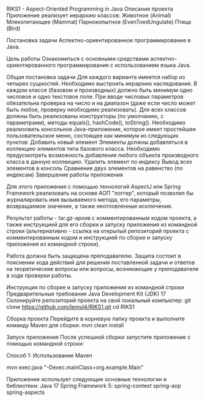 RIKS1 - Aspect-Oriented Programming in Java
Описание проекта
Приложение реализует иерархию классов:
Животное (Animal)
Млекопитающее (Mammal)
Парнокопытное (EvenToedUngulate)
Птица (Bird)

Постановка задачи
Аспектно-ориентированное программирование в Java.

Цель работы
Ознакомиться с основными средствами аспектно-ориентированного программирования с использованием языка Java.

Общая постановка задачи
Для каждого варианта имеется набор из четырех сущностей. Необходимо выстроить иерархию наследования. В каждом классе (базовом и производных) должно быть минимум одно числовое и одно текстовое поле. При вводе числовых параметров обязательна проверка на число и на диапазон (даже если число может быть любое, проверку необходимо реализовать). Для всех классов должны быть реализованы конструкторы (по умолчанию, с параметрами), методы equals(), hashCode(), toString().
Необходимо реализовать консольное Java-приложение, которое имеет простейшее пользовательское меню, состоящее как минимум из следующих пунктов:
Добавить новый элемент
Элементы должны добавляться в коллекцию элементов типа базового класса. Необходимо предусмотреть возможность добавления любого объекта производного класса в данную коллекцию.
Удалить элемент по индексу
Вывод всех элементов в консоль
Сравнение двух элементов на равенство (по индексам)
Завершение работы приложения

Для этого приложения с помощью технологий AspectJ или Spring Framework реализовать на основе АОП "логгер", который позволял бы журналировать имя вызываемого метода, его параметры, возвращаемое значение, а также неотловленные исключения.

Результат работы - tar.gz-архив с комментированным кодом проекта, а также инструкцией для его сборки и запуску приложения из командной строки (альтернативно - ссылка на открытый репозиторий проекта с комментированным кодом и инструкцией по сборке и запуску приложения из командной строки).

Работа должна быть защищена преподавателю. Защита состоит в пояснении хода действий для решения поставленной задачи и ответов на теоретические вопросы или вопросы, возникающие у преподавателя в ходе проверки работы.

Инструкция по сборке и запуску приложения из командной строки
Предварительные требования
Java Development Kit (JDK) 17
Склонируйте репозиторий проекта на свой локальный компьютер:
git clone https://github.com/lemul4/RIKS1.git
cd RIKS1

Сборка проекта
Перейдите в корневую папку проекта и выполните команду Maven для сборки:
mvn clean install

Запуск приложения
После успешной сборки запустите приложение с помощью командной строки:

Способ 1: Использование Maven

mvn exec:java "-Dexec.mainClass=org.example.Main"

Приложение использует следующие основные технологии и библиотеки:
Java 17
Spring Framework 5:
spring-context
spring-aop
spring-aspects
